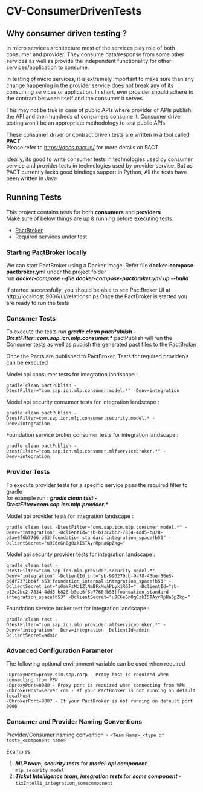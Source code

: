 # CV-ConsumerDrivenTests

## Why consumer driven testing ?

In micro services architecture most of the services play role of both consumer and provider. They consume data/response from some other services as well as provide the independent functionality for other services/application to consume.

In testing of micro services, it is extremely important to make sure than any change happening in the provider service does not break any of its consuming services or application. In short, ever provider should adhere to the contract between itself and the consumer it serves

This may not be true in case of public APIs where provider of APIs publish the API and then hundreds of consumers consume it. Consumer driver testing won't be an appropriate methodology to test public APIs

These consumer driver or contract driven tests are written in a tool called **PACT**  
Please refer to https://docs.pact.io/ for more details on PACT 

Ideally, its good to write consumer tests in technologies used by consumer service and provider tests in technologies used by provider service. But as PACT currently lacks good bindings support in Python, All the tests have been written in Java

## Running Tests

This project contains tests for both **consumers** and **providers**  
Make sure of below things are up & running before executing tests:  
+ [PactBroker](https://github.com/bethesque/pact_broker)
+ Required services under test


### Starting PactBroker locally
We can start PactBroker using a Docker image. Refer file **docker-compose-pactbroker.yml** under the project folder  
run _**docker-compose --file docker-compose-pactbroker.yml  up --build**_  

If started successfully, you should be able to see PactBroker UI at http://localhost:9006/ui/relationships
Once the PactBroker is started you are ready to run the tests

### Consumer Tests
To execute the tests run **_gradle clean pactPublish -DtestFilter=com.sap.icn.mlp.consumer.*_**
pactPublish will run the Consumer tests as well as publish the generated pact files to the PactBroker  

Once the Pacts are published to PactBroker, Tests for required provider/s can be executed

 Model api consumer tests for integration landscape : 
 
 
 ```gradle clean pactPublish -DtestFilter="com.sap.icn.mlp.consumer.model.*" -Denv=integration```

 Model api security consumer tests for integration landscape : 
 
 
 ```gradle clean pactPublish -DtestFilter=com.sap.icn.mlp.consumer.security.model.* -Denv=integration```

 Foundation service broker consumer tests for integration landscape : 
 
 
 ```gradle clean pactPublish -DtestFilter="com.sap.icn.mlp.consumer.mlfservicebroker.*" -Denv=integration```

### Provider Tests
To execute provider tests for a specific service pass the required filter to gradle  
for example run : **_gradle clean test -DtestFilter=com.sap.icn.mlp.provider.*_**

 Model api provider tests for integration landscape : 
 
 
 ```gradle clean test -DtestFilter="com.sap.icn.mlp.consumer.model.*" -Denv="integration" -DclientId="sb-b12c2bc2-7834-4dd5-b828-b3ae6f6b7766!b53|foundation_standard-integration_space!b53" -DclientSecret="u9C6eGn0g0zkI5TAyrRpHa6pZkg="```
 
  Model api security provider tests for integration landscape : 
  
  
  ```gradle clean test -DtestFilter="com.sap.icn.mlp.provider.security.model.*" -Denv="integration" -DclientId_int="sb-990279cb-9a78-43be-80e5-b6df7371bb4f!b53|foundation_internal-integration_space!b53" -DclientSecret_int="sOmYFzMq1ZlNmBFxMoAPLyk1R6I=" -DclientId="sb-b12c2bc2-7834-4dd5-b828-b3ae6f6b7766!b53|foundation_standard-integration_space!b53" -DclientSecret="u9C6eGn0g0zkI5TAyrRpHa6pZkg="```
  
  Foundation service broker test for integration landscape : 
  
  
  ```gradle clean test -DtestFilter="com.sap.icn.mlp.provider.mlfservicebroker.*" -Denv="integration" -Denv=integration -DclientId=admin -DclientSecret=admin```

### Advanced Configuration Parameter
The following optional environment variable can be used when required

   ```-DproxyHost=proxy.sin.sap.corp - Proxy host is required when connecting from VPN```  
   ```-DproxyPort=8080 - Proxy port is required when connecting from VPN```  
   ```-DbrokerHost=server.com - If your PactBroker is not running on default localhost```  
   ```-DbrokerPort=9007 - If your PactBroker is not running on default port 9006```  


### Consumer and Provider Naming Conventions

Provider/Consumer naming convention = ```<Team Name>_<type of test>_<component name>```

Examples
 
 1) ***MLP team***, ***security tests*** for ***model-api component*** - ```mlp_security_model```
 2) ***Ticket Intelligence team***, ***integration tests*** for ***some component*** - ```tixIntelli_integration_somecomponent```